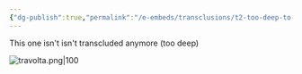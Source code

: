 ```yaml
---
{"dg-publish":true,"permalink":"/e-embeds/transclusions/t2-too-deep-to-transclude/","dgPassFrontmatter":true,"noteIcon":""}
---
```


This one isn't isn't transcluded anymore (too deep)

![travolta.png|100](/img/user/A%20Assets/travolta.png)